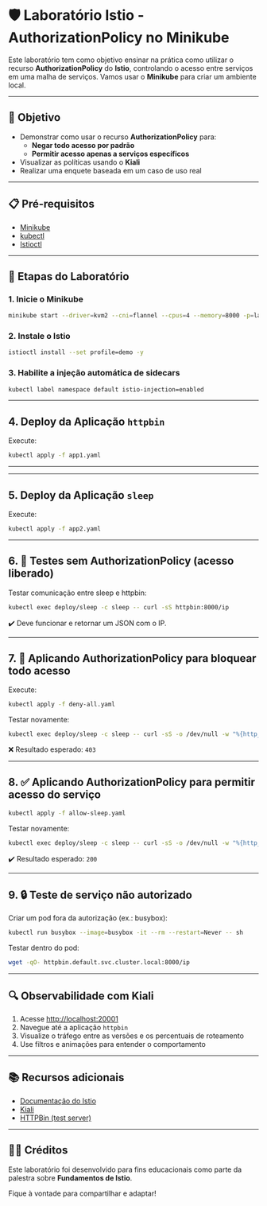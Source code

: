 # 🛡️ Laboratório Istio - AuthorizationPolicy no Minikube

Este laboratório tem como objetivo ensinar na prática como utilizar o recurso **AuthorizationPolicy** do **Istio**, controlando o acesso entre serviços em uma malha de serviços. Vamos usar o **Minikube** para criar um ambiente local.

---

## 🎯 Objetivo

- Demonstrar como usar o recurso **AuthorizationPolicy** para:
  - **Negar todo acesso por padrão**
  - **Permitir acesso apenas a serviços específicos**
- Visualizar as políticas usando o **Kiali**
- Realizar uma enquete baseada em um caso de uso real

---

## 📋 Pré-requisitos

- [Minikube](https://minikube.sigs.k8s.io/docs/start/)
- [kubectl](https://kubernetes.io/docs/tasks/tools/)
- [Istioctl](https://istio.io/latest/docs/setup/getting-started/#download)

---

## 🚀 Etapas do Laboratório

### 1. Inicie o Minikube

```bash
minikube start --driver=kvm2 --cni=flannel --cpus=4 --memory=8000 -p=lab1
```

### 2. Instale o Istio

```bash
istioctl install --set profile=demo -y
```

### 3. Habilite a injeção automática de sidecars

```bash
kubectl label namespace default istio-injection=enabled
```

---

## 4. Deploy da Aplicação ```httpbin```

Execute:

```bash
kubectl apply -f app1.yaml
```

---

---

## 5. Deploy da Aplicação ```sleep```

Execute:

```bash
kubectl apply -f app2.yaml
```

---

## 6. 🔎 Testes sem AuthorizationPolicy (acesso liberado)

Testar comunicação entre sleep e httpbin:

```bash
kubectl exec deploy/sleep -c sleep -- curl -sS httpbin:8000/ip
```

✔️ Deve funcionar e retornar um JSON com o IP.

---

## 7. 🚫 Aplicando AuthorizationPolicy para bloquear todo acesso

Execute:

```bash
kubectl apply -f deny-all.yaml
```

Testar novamente:

```bash
kubectl exec deploy/sleep -c sleep -- curl -sS -o /dev/null -w "%{http_code}\n" httpbin:8000/ip
```

❌ Resultado esperado: ```403```

---

## 8. ✅ Aplicando AuthorizationPolicy para permitir acesso do serviço

```bash
kubectl apply -f allow-sleep.yaml
```

Testar novamente:

```bash
kubectl exec deploy/sleep -c sleep -- curl -sS -o /dev/null -w "%{http_code}\n" httpbin:8000/ip
```

✔️ Resultado esperado: ```200```

---

## 9. 🔒 Teste de serviço não autorizado

Criar um pod fora da autorização (ex.: busybox):

```bash
kubectl run busybox --image=busybox -it --rm --restart=Never -- sh
```

Testar dentro do pod:

```bash
wget -qO- httpbin.default.svc.cluster.local:8000/ip
```

---

## 🔍 Observabilidade com Kiali

1. Acesse [http://localhost:20001](http://localhost:20001)
2. Navegue até a aplicação `httpbin`
3. Visualize o tráfego entre as versões e os percentuais de roteamento
4. Use filtros e animações para entender o comportamento

---

## 📚 Recursos adicionais

- [Documentação do Istio](https://istio.io/latest/docs/)
- [Kiali](https://kiali.io/)
- [HTTPBin (test server)](https://httpbin.org/)

---

## 👨‍🏫 Créditos

Este laboratório foi desenvolvido para fins educacionais como parte da palestra sobre **Fundamentos de Istio**.

Fique à vontade para compartilhar e adaptar!